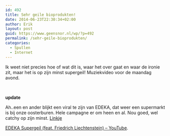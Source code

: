 ```yaml
---
id: 492
title: Sehr geile bioprodukten!
date: 2014-06-23T22:30:34+02:00
author: Erik
layout: post
guid: https://www.geensnor.nl/wp/?p=492
permalink: /sehr-geile-bioprodukten/
categories:
  - Spullen
  - Internet
---
```

Ik weet niet precies hoe of wat dit is, waar het over gaat en waar de ironie zit, maar het is op zijn minst supergeil! Muziekvideo voor de maandag avond.

&nbsp;

**update**

Ah..een en ander blijkt een viral te zijn van EDEKA, dat weer een supermarkt is bij onze oosterburen. Hele campagne er om heen en al. Nou goed, wel catchy op zijn minst. [Linkje](https://www.edeka.de/EDEKA/de/edeka_zentrale/unterhaltung/webspecial/supergeil/supergeil.jsp)

  
[EDEKA Supergeil (feat. Friedrich Liechtenstein) &#8211; YouTube](https://www.youtube.com/watch?v=jxVcgDMBU94#t=61).
